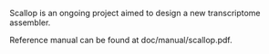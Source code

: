 Scallop is an ongoing project aimed to design a new transcriptome assembler.

Reference manual can be found at doc/manual/scallop.pdf.
